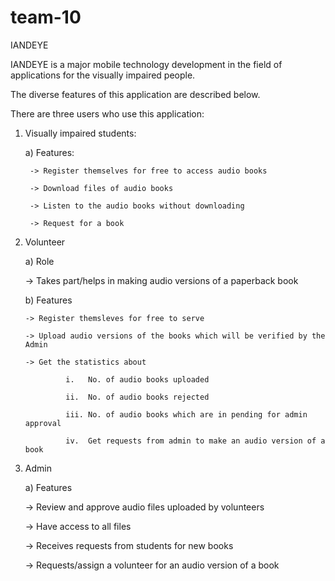 # team-10

IANDEYE

IANDEYE is a major mobile technology development in the field of applications for the visually impaired people.

The diverse features of this application are described below.

There are three users who use this application:

1) Visually impaired students:

   a) Features:
   
        -> Register themselves for free to access audio books
        
        -> Download files of audio books
        
        -> Listen to the audio books without downloading
        
        -> Request for a book
2) Volunteer

   a) Role
   
      -> Takes part/helps in making audio versions of a paperback book
      
   b) Features
   
       -> Register themsleves for free to serve
       
       -> Upload audio versions of the books which will be verified by the Admin
       
       -> Get the statistics about
       
                i.   No. of audio books uploaded
                
                ii.  No. of audio books rejected
                
                iii. No. of audio books which are in pending for admin approval
                
                iv.  Get requests from admin to make an audio version of a book
                
3) Admin

   a) Features
   
      -> Review and approve audio files uploaded by volunteers
      
      -> Have access to all files
      
      -> Receives requests from students for new books
      
      -> Requests/assign a volunteer for an audio version of a book
      
      

      
        
